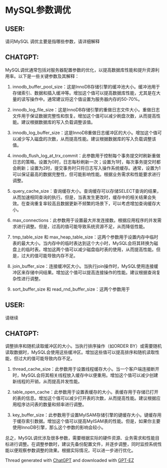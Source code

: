 # MySQL参数调优

## USER:

请问MySQL 调优主要是指哪些参数，请详细解释

## CHATGPT:

MySQL调优通常包括对服务器配置参数的优化，以提高数据库性能和提升资源利用率。以下是一些关键参数及其解释：

1. innodb_buffer_pool_size：这是InnoDB存储引擎的缓冲池大小。缓冲池用于存储索引、数据和插入缓冲等。增加这个值可以提高数据库性能，尤其是在大量的读写操作中。通常建议将这个值设置为服务器内存的50-70%。

2. innodb_log_file_size：这是InnoDB存储引擎的重做日志文件大小。重做日志文件用于保证数据完整性和恢复。增加这个值可以减少刷盘次数，从而提高性能。建议根据数据库的写入负载调整该值。

3. innodb_log_buffer_size：这是InnoDB重做日志缓冲区的大小。增加这个值可以减少写入磁盘的次数，从而提高性能。建议根据数据库的写入负载调整该值。

4. innodb_flush_log_at_trx_commit：此参数用于控制每个事务提交时刷新重做日志的策略。设置为0时，日志每秒刷新一次；设置为1时，每次事务提交时都会刷新；设置为2时，提交事务时只将日志写入操作系统缓存。通常，设置为1可以保证最高的数据完整性，但可能影响性能。根据业务需求和性能要求进行调整。

5. query_cache_size：查询缓存大小。查询缓存可以存储SELECT查询的结果，从而加速相同查询的执行。但是，当表发生更改时，缓存中的相关结果会失效。在查询重复率较高且数据更新不频繁的场景下，可以考虑增加查询缓存大小。

6. max_connections：此参数用于设置最大并发连接数。根据应用程序的并发需求进行调整。但是，过高的值可能导致系统资源不足，从而降低性能。

7. tmp_table_size 和 max_heap_table_size：这两个参数用于设置内存中临时表的最大大小。当内存中的临时表达到这个大小时，MySQL会将其转换为磁盘上的临时表。增加这两个值可以减少磁盘临时表的使用，从而提高性能。但是，过大的值可能导致内存不足。

8. join_buffer_size：连接缓冲区大小。当执行join操作时，MySQL使用连接缓冲区来存储中间结果。增加这个值可以提高连接操作的性能。建议根据查询复杂性进行调整。

9. sort_buffer_size 和 read_rnd_buffer_size：这两个参数用于

## USER:

请继续

## CHATGPT:

调整排序和随机读取缓冲区的大小。当执行排序操作（如ORDER BY）或需要随机读取数据时，MySQL会使用这些缓冲区。增加这些值可以提高排序和随机读取性能，但过大的值可能导致内存不足。

1. thread_cache_size：此参数用于设置线程缓存大小。当一个客户端连接断开时，MySQL会将其相关线程放入缓存中以便重用。增加这个值可以减少创建新线程的开销，从而提高并发性能。

2. table_open_cache：此参数用于设置表缓存的大小。表缓存用于存储已打开的表的信息。增加这个值可以减少打开表的次数，从而提高性能。建议根据应用程序访问表的数量和频率进行调整。

3. key_buffer_size：此参数用于设置MyISAM存储引擎的键缓存大小。键缓存用于缓存索引数据。增加这个值可以提高MyISAM表的性能。但是，如果你主要使用InnoDB引擎，那么这个参数的影响会较小。

总之，MySQL调优涉及很多参数，需要根据实际的硬件资源、业务需求和性能目标进行调整。在调整参数时，建议先备份配置文件，并逐步调整，同时监控系统性能以便观察参数调整的效果。根据实际情况，可以进一步进行优化。

Thread generated with <a href="https://chat.openai.com">ChatGPT</a> and downloaded with <a href="https://gptez.xyz">GPT-EZ</a>